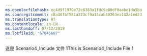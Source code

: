 ```yaml
---
ms.openlocfilehash: ec4d9f1970e72e8383a1fdc9e80df8aabe1da5ba
ms.sourcegitcommit: c8a40fbf581a373cf9a13cab40263ea142a1ed23
ms.translationtype: HT
ms.contentlocale: zh-CN
ms.lasthandoff: 07/12/2019
ms.locfileid: "67845607"
---
```

<span data-ttu-id="d3996-101">这是 Scenario4_Include 文件 1</span><span class="sxs-lookup"><span data-stu-id="d3996-101">This is Scenario4_Include File 1</span></span>
